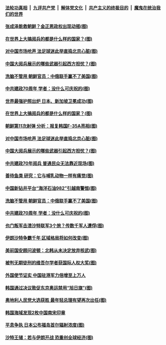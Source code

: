 ####  [法轮功真相](../../../../basic/blob/master/README.md?t=10030126) &nbsp;|&nbsp; [九评共产党](../../../../9ping.md/blob/master/README.md?t=10030126) &nbsp;|&nbsp; [解体党文化](../../../../jtdwh.md/blob/master/README.md?t=10030126)  &nbsp;|&nbsp; [共产主义的终极目的](../../../../gczydzjmd.md/blob/master/README.md?t=10030126) &nbsp;|&nbsp; [魔鬼在统治我们的世界](../../../../mgztzwmdsj.md/blob/master/README.md?t=10030126) 

#### [张成泽能救朝鲜？金正恩政权出现动摇(图)](../pages/p9/909206.md?t=10030126) 

#### [在世界上大搞阅兵的都是什么样的国家？(图)](../pages/p9/909160.md?t=10030126) 

#### [对中国市场呛声 法足球迷此举直捣北京心脏(图)](../pages/p9/909114.md?t=10030126) 

#### [中国大阅兵展示的哪些武器引起西方担忧？(图)](../pages/p9/909155.md?t=10030126) 

#### [洗脑不管用 朝鲜官员：中俄联手赢不了美国(图)](../pages/p9/908997.md?t=10030126) 

#### [中共建政70周年 学者：没什么可庆祝的(图)](../pages/p9/909065.md?t=10030126) 

#### [世界最强护照出炉 日本、新加坡卫冕成功(图)](../pages/p9/909199.md?t=10030126) 

#### [在世界上大搞阅兵的都是什么样的国家？(图)](../pages/p9/909160.md?t=10030126) 

#### [朝鲜第11次射弹 分析：报复韩国F-35A亮相(图)](../pages/p9/909187.md?t=10030126) 

#### [对中国市场呛声 法足球迷此举直捣北京心脏(图)](../pages/p9/909114.md?t=10030126) 

#### [中国大阅兵展示的哪些武器引起西方担忧？(图)](../pages/p9/909155.md?t=10030126) 

#### [中共建政70年阅兵 普通民众无法靠近现场(图)](../pages/p9/909154.md?t=10030126) 

#### [善待鱼类 研究：它与哺乳动物一样有痛觉(图)](../pages/p9/909099.md?t=10030126) 

#### [中国新钻井平台“海洋石油982”引越南警惕(图)](../pages/p9/909152.md?t=10030126) 

#### [洗脑不管用 朝鲜官员：中俄联手赢不了美国(图)](../pages/p9/908997.md?t=10030126) 

#### [中共建政70周年 学者：没什么可庆祝的(图)](../pages/p9/909065.md?t=10030126) 

#### [也门叛军击溃沙特联军3个旅？传数千军人遭俘(图)](../pages/p9/908995.md?t=10030126) 

#### [伊朗沙特争霸千年 区域格局将如何改变(图)](../pages/p9/909055.md?t=10030126) 

#### [美前国安顾问波顿：北韩从未决定放弃核武(图)](../pages/p9/909053.md?t=10030126) 

#### [被判无期徒刑的维吾尔学者获国际人权大奖(图)](../pages/p9/909052.md?t=10030126) 

#### [外国使节证实 中国驻港军力倍增至上万人](../pages/p9/909026.md?t=10030126) 

#### [韩国通过决议敦促东京奥运禁用“旭日旗”(图)](../pages/p9/909022.md?t=10030126) 

#### [奥地利人民党大选获胜 最年轻总理有望再次出任(图)](../pages/p9/909021.md?t=10030126) 

#### [韩国海域发现2枚中国南宋印章](../pages/p9/909019.md?t=10030126) 

#### [平息争执 日本公布福岛首尔辐射浓度(图)](../pages/p9/909009.md?t=10030126) 

#### [沙特王储：若与伊朗开战 恐重创全球经济(图)](../pages/p9/909008.md?t=10030126) 

